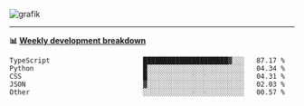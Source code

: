 ![grafik](https://user-images.githubusercontent.com/56089155/187718223-45863e96-4c28-4d4c-b3ca-02bf88aeae4c.png)

<hr />

**📊 [Weekly development breakdown](https://wakatime.com/@Ari24)**

<!--START_SECTION:waka-->

```text
TypeScript                       █████████████████████▓░░░   87.17 %
Python                           █░░░░░░░░░░░░░░░░░░░░░░░░   04.34 %
CSS                              █░░░░░░░░░░░░░░░░░░░░░░░░   04.31 %
JSON                             ▓░░░░░░░░░░░░░░░░░░░░░░░░   02.03 %
Other                            ░░░░░░░░░░░░░░░░░░░░░░░░░   00.57 %
```

<!--END_SECTION:waka-->

